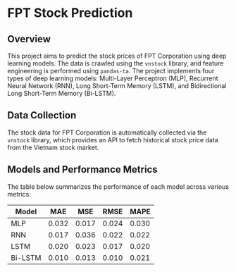 # FPT Stock Prediction

## Overview
This project aims to predict the stock prices of FPT Corporation using deep learning models. The data is crawled using the `vnstock` library, and feature engineering is performed using `pandas-ta`. The project implements four types of deep learning models: Multi-Layer Perceptron (MLP), Recurrent Neural Network (RNN), Long Short-Term Memory (LSTM), and Bidirectional Long Short-Term Memory (Bi-LSTM).

## Data Collection
The stock data for FPT Corporation is automatically collected via the `vnstock` library, which provides an API to fetch historical stock price data from the Vietnam stock market.

## Models and Performance Metrics
The table below summarizes the performance of each model across various metrics:

| Model   | MAE   | MSE   | RMSE  | MAPE  |
|---------|-------|-------|-------|-------|
| MLP     | 0.032 | 0.017 | 0.024 | 0.030 |
| RNN     | 0.017 | 0.036 | 0.022 | 0.022 |
| LSTM    | 0.020 | 0.023 | 0.017 | 0.020 |
| Bi-LSTM | 0.010 | 0.013 | 0.010 | 0.021 |
